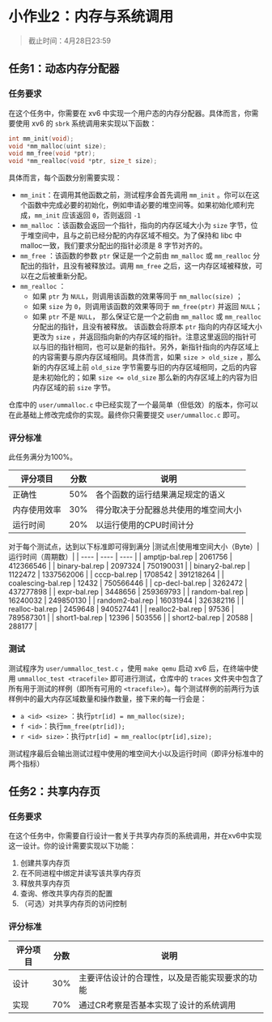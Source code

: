 # 小作业2：内存与系统调用

> 截止时间：4月28日23:59

## 任务1：动态内存分配器

### 任务要求

在这个任务中，你需要在 xv6 中实现一个用户态的内存分配器。具体而言，你需要使用 xv6 的 `sbrk` 系统调用来实现以下函数：

```cpp
int mm_init(void);
void *mm_malloc(uint size);
void mm_free(void *ptr);
void *mm_realloc(void *ptr, size_t size);
```

具体而言，每个函数分别需要实现：

- `mm_init`：在调用其他函数之前，测试程序会首先调用 `mm_init` 。你可以在这个函数中完成必要的初始化，例如申请必要的堆空间等。如果初始化顺利完成，`mm_init` 应该返回 `0`，否则返回 `-1`
- `mm_malloc` ：该函数会返回一个指针，指向的内存区域大小为 `size` 字节，位于堆空间中，且与之前已经分配的内存区域不相交。为了保持和 libc 中malloc一致，我们要求分配出的指针必须是 8 字节对齐的。
- `mm_free` ：该函数的参数 `ptr` 保证是一个之前由 `mm_malloc` 或 `mm_realloc` 分配出的指针，且没有被释放过。调用 `mm_free` 之后，这一内存区域被释放，可以在之后被重新分配。
- `mm_realloc` ：
  - 如果 `ptr` 为 `NULL`，则调用该函数的效果等同于 `mm_malloc(size)` ；
  - 如果 `size` 为 `0`，则调用该函数的效果等同于 `mm_free(ptr)` 并返回 `NULL`；
  - 如果 `ptr` 不是 `NULL`， 那么保证它是一个之前由 `mm_malloc` 或 `mm_realloc` 分配出的指针，且没有被释放。 该函数会将原本 `ptr` 指向的内存区域大小更改为 `size` ，并返回指向新的内存区域的指针。注意这里返回的指针可以与旧的指针相同，也可以是新的指针。另外，新指针指向的内存区域上的内容需要与原内存区域相同。具体而言，如果 `size > old_size`  ，那么新的内存区域上前 `old_size` 字节需要与旧的内存区域相同，之后的内容是未初始化的；如果 `size <= old_size`  那么新的内存区域上的内容为旧内存区域的前 `size` 字节。

仓库中的 `user/ummalloc.c` 中已经实现了一个最简单（但低效）的版本，你可以在此基础上修改完成你的实现。最终你只需要提交 `user/ummalloc.c` 即可。

### 评分标准

此任务满分为100%。

| 评分项目     | 分数 | 说明                                 |
| ------------ | ---- | ------------------------------------ |
| 正确性       | 50%  | 各个函数的运行结果满足规定的语义     |
| 内存使用效率 | 30%  | 得分取决于分配器总共使用的堆空间大小 |
| 运行时间     | 20%  | 以运行使用的CPU时间计分              |

对于每个测试点，达到以下标准即可得到满分
|测试点|使用堆空间大小（Byte）|运行时间（周期数）|
| ---- | ---- | ---- |
| amptjp-bal.rep | 2061756 | 412366546 |
| binary-bal.rep | 2097324 | 750190031 |
| binary2-bal.rep | 1122472 | 1337562006 |
| cccp-bal.rep | 1708542 | 391218264 |
| coalescing-bal.rep | 12432 | 750566446 | 
| cp-decl-bal.rep | 3262472 | 437277898 |
| expr-bal.rep | 3448656 | 259369793 |
| random-bal.rep | 16240032 | 249850130 |
| random2-bal.rep | 16031944 | 326382116 |
| realloc-bal.rep | 2459648 | 940527441 |
| realloc2-bal.rep | 97536 | 789587301 |
| short1-bal.rep | 12396 | 503556 |
| short2-bal.rep | 20588 | 288177 |

### 测试

测试程序为 `user/ummalloc_test.c` ，使用 `make qemu` 启动 xv6 后，在终端中使用 `ummalloc_test <tracefile>` 即可进行测试，仓库中的 `traces` 文件夹中包含了所有用于测试的样例（即所有可用的 `<tracefile>`）。每个测试样例的前两行为该样例中的最大内存区域数量和操作数量，接下来的每一行会是：

- `a <id> <size>` ：执行`ptr[id] = mm_malloc(size);`
- `f <id>`：执行`mm_free(ptr[id]);`
- `r <id> size>`：执行`ptr[id] = mm_realloc(ptr[id],size);`

测试程序最后会输出测试过程中使用的堆空间大小以及运行时间（即评分标准中的两个指标）

## 任务2：共享内存页

### 任务要求

在这个任务中，你需要自行设计一套关于共享内存页的系统调用，并在xv6中实现这一设计。你的设计需要实现以下功能：

1. 创建共享内存页
2. 在不同进程中绑定并读写该共享内存页
3. 释放共享内存页
4. 查询、修改共享内存页的配置
5. （可选）对共享内存页的访问控制

### 评分标准

| 评分项目 | 分数 | 说明                                           |
| -------- | ---- | ---------------------------------------------- |
| 设计     | 30%  | 主要评估设计的合理性，以及是否能实现要求的功能 |
| 实现     | 70%  | 通过CR考察是否基本实现了设计的系统调用         |